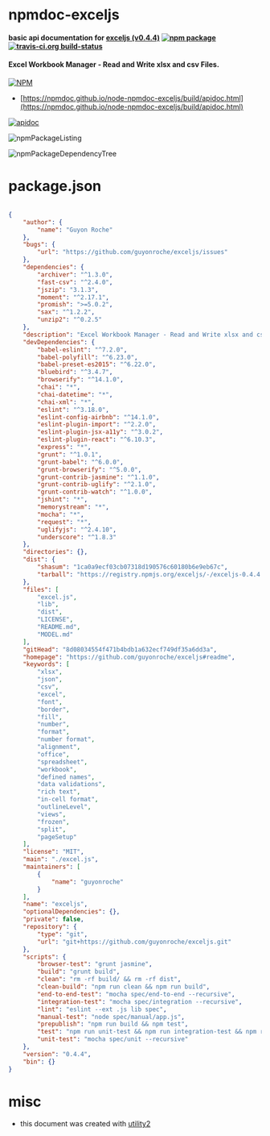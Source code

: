 # npmdoc-exceljs

#### basic api documentation for  [exceljs (v0.4.4)](https://github.com/guyonroche/exceljs#readme)  [![npm package](https://img.shields.io/npm/v/npmdoc-exceljs.svg?style=flat-square)](https://www.npmjs.org/package/npmdoc-exceljs) [![travis-ci.org build-status](https://api.travis-ci.org/npmdoc/node-npmdoc-exceljs.svg)](https://travis-ci.org/npmdoc/node-npmdoc-exceljs)

#### Excel Workbook Manager - Read and Write xlsx and csv Files.

[![NPM](https://nodei.co/npm/exceljs.png?downloads=true&downloadRank=true&stars=true)](https://www.npmjs.com/package/exceljs)

- [https://npmdoc.github.io/node-npmdoc-exceljs/build/apidoc.html](https://npmdoc.github.io/node-npmdoc-exceljs/build/apidoc.html)

[![apidoc](https://npmdoc.github.io/node-npmdoc-exceljs/build/screenCapture.buildCi.browser.%252Ftmp%252Fbuild%252Fapidoc.html.png)](https://npmdoc.github.io/node-npmdoc-exceljs/build/apidoc.html)

![npmPackageListing](https://npmdoc.github.io/node-npmdoc-exceljs/build/screenCapture.npmPackageListing.svg)

![npmPackageDependencyTree](https://npmdoc.github.io/node-npmdoc-exceljs/build/screenCapture.npmPackageDependencyTree.svg)



# package.json

```json

{
    "author": {
        "name": "Guyon Roche"
    },
    "bugs": {
        "url": "https://github.com/guyonroche/exceljs/issues"
    },
    "dependencies": {
        "archiver": "^1.3.0",
        "fast-csv": "^2.4.0",
        "jszip": "3.1.3",
        "moment": "^2.17.1",
        "promish": ">=5.0.2",
        "sax": "^1.2.2",
        "unzip2": "^0.2.5"
    },
    "description": "Excel Workbook Manager - Read and Write xlsx and csv Files.",
    "devDependencies": {
        "babel-eslint": "^7.2.0",
        "babel-polyfill": "^6.23.0",
        "babel-preset-es2015": "^6.22.0",
        "bluebird": "^3.4.7",
        "browserify": "^14.1.0",
        "chai": "*",
        "chai-datetime": "*",
        "chai-xml": "*",
        "eslint": "^3.18.0",
        "eslint-config-airbnb": "^14.1.0",
        "eslint-plugin-import": "^2.2.0",
        "eslint-plugin-jsx-a11y": "^3.0.2",
        "eslint-plugin-react": "^6.10.3",
        "express": "*",
        "grunt": "^1.0.1",
        "grunt-babel": "^6.0.0",
        "grunt-browserify": "^5.0.0",
        "grunt-contrib-jasmine": "^1.1.0",
        "grunt-contrib-uglify": "^2.1.0",
        "grunt-contrib-watch": "^1.0.0",
        "jshint": "*",
        "memorystream": "*",
        "mocha": "*",
        "request": "*",
        "uglifyjs": "^2.4.10",
        "underscore": "^1.8.3"
    },
    "directories": {},
    "dist": {
        "shasum": "1ca0a9ecf03cb07318d190576c60180b6e9eb67c",
        "tarball": "https://registry.npmjs.org/exceljs/-/exceljs-0.4.4.tgz"
    },
    "files": [
        "excel.js",
        "lib",
        "dist",
        "LICENSE",
        "README.md",
        "MODEL.md"
    ],
    "gitHead": "8d08034554f471b4bdb1a632ecf749df35a6dd3a",
    "homepage": "https://github.com/guyonroche/exceljs#readme",
    "keywords": [
        "xlsx",
        "json",
        "csv",
        "excel",
        "font",
        "border",
        "fill",
        "number",
        "format",
        "number format",
        "alignment",
        "office",
        "spreadsheet",
        "workbook",
        "defined names",
        "data validations",
        "rich text",
        "in-cell format",
        "outlineLevel",
        "views",
        "frozen",
        "split",
        "pageSetup"
    ],
    "license": "MIT",
    "main": "./excel.js",
    "maintainers": [
        {
            "name": "guyonroche"
        }
    ],
    "name": "exceljs",
    "optionalDependencies": {},
    "private": false,
    "repository": {
        "type": "git",
        "url": "git+https://github.com/guyonroche/exceljs.git"
    },
    "scripts": {
        "browser-test": "grunt jasmine",
        "build": "grunt build",
        "clean": "rm -rf build/ && rm -rf dist",
        "clean-build": "npm run clean && npm run build",
        "end-to-end-test": "mocha spec/end-to-end --recursive",
        "integration-test": "mocha spec/integration --recursive",
        "lint": "eslint --ext .js lib spec",
        "manual-test": "node spec/manual/app.js",
        "prepublish": "npm run build && npm test",
        "test": "npm run unit-test && npm run integration-test && npm run end-to-end-test && npm run browser-test",
        "unit-test": "mocha spec/unit --recursive"
    },
    "version": "0.4.4",
    "bin": {}
}
```



# misc
- this document was created with [utility2](https://github.com/kaizhu256/node-utility2)
